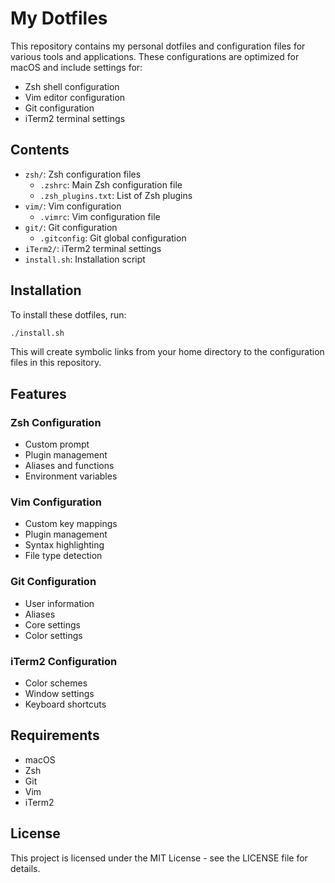 # My Dotfiles

This repository contains my personal dotfiles and configuration files for various tools and applications. These configurations are optimized for macOS and include settings for:

- Zsh shell configuration
- Vim editor configuration
- Git configuration
- iTerm2 terminal settings

## Contents

- `zsh/`: Zsh configuration files
  - `.zshrc`: Main Zsh configuration file
  - `.zsh_plugins.txt`: List of Zsh plugins
- `vim/`: Vim configuration
  - `.vimrc`: Vim configuration file
- `git/`: Git configuration
  - `.gitconfig`: Git global configuration
- `iTerm2/`: iTerm2 terminal settings
- `install.sh`: Installation script

## Installation

To install these dotfiles, run:

```bash
./install.sh
```

This will create symbolic links from your home directory to the configuration files in this repository.

## Features

### Zsh Configuration
- Custom prompt
- Plugin management
- Aliases and functions
- Environment variables

### Vim Configuration
- Custom key mappings
- Plugin management
- Syntax highlighting
- File type detection

### Git Configuration
- User information
- Aliases
- Core settings
- Color settings

### iTerm2 Configuration
- Color schemes
- Window settings
- Keyboard shortcuts

## Requirements

- macOS
- Zsh
- Git
- Vim
- iTerm2

## License

This project is licensed under the MIT License - see the LICENSE file for details.
